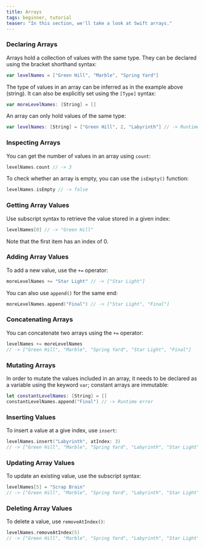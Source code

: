 ```yaml
---
title: Arrays
tags: beginner, tutorial
teaser: "In this section, we'll take a look at Swift arrays."
---
```


### Declaring Arrays

Arrays hold a collection of values with the same type. They
can be declared using the bracket shorthand syntax:

~~~swift
var levelNames = ["Green Hill", "Marble", "Spring Yard"]
~~~

The type of values in an array can be inferred as in the example above (string).
It can also be explicitly set using the `[Type]` syntax:

~~~swift
var moreLevelNames: [String] = []
~~~

An array can only hold values of the same type:

~~~swift
var levelNames: [String] = ["Green Hill", 2, "Labyrinth"] // -> Runtime error
~~~

### Inspecting Arrays

You can get the number of values in an array using `count`:

~~~swift
levelNames.count // -> 3
~~~

To check whether an array is empty, you can use the `isEmpty()` function:

~~~swift
levelNames.isEmpty // -> false
~~~

### Getting Array Values

Use subscript syntax to retrieve the value stored in a given index:

~~~swift
levelNames[0] // -> "Green Hill"
~~~

Note that the first item has an index of 0.

### Adding Array Values

To add a new value, use the `+=` operator:

~~~swift
moreLevelNames += "Star Light" // -> ["Star Light"]
~~~

You can also use `append()` for the same end:

~~~swift
moreLevelNames.append("Final") // -> ["Star Light", "Final"]
~~~

### Concatenating Arrays

You can concatenate two arrays using the `+=` operator:

~~~swift
levelNames += moreLevelNames
// -> ["Green Hill", "Marble", "Spring Yard", "Star Light", "Final"]
~~~

### Mutating Arrays

In order to mutate the values included in an array, it needs to be declared as a variable using the
keyword `var`; constant arrays are immutable:

~~~swift
let constantLevelNames: [String] = []
constantLevelNames.append("Final") // -> Runtime error
~~~

### Inserting Values

To insert a value at a give index, use `insert`:

~~~swift
levelNames.insert("Labyrinth", atIndex: 3)
// -> ["Green Hill", "Marble", "Spring Yard", "Labyrinth", "Star Light", "Final"]
~~~

### Updating Array Values

To update an existing value, use the subscript syntax:

~~~swift
levelNames[5] = "Scrap Brain"
// -> ["Green Hill", "Marble", "Spring Yard", "Labyrinth", "Star Light", "Scrap Brain"]
~~~

### Deleting Array Values

To delete a value, use `removeAtIndex()`:

~~~swift
levelNames.removeAtIndex(5)
// -> ["Green Hill", "Marble", "Spring Yard", "Labyrinth", "Star Light"]
~~~
